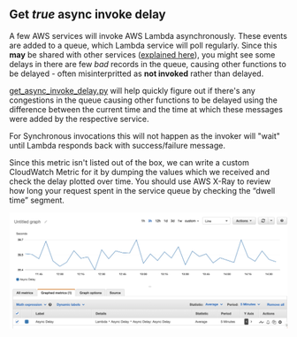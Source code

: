 ## Get *true* async invoke delay

A few AWS services will invoke AWS Lambda asynchronously. These events are added to a queue, which Lambda service will poll regularly. Since this **may** be shared with other services ([explained here](https://youtu.be/QNnMpoD4RHM?t=1736)), you might see some delays in there are few *bad* records in the queue, causing other functions to be delayed - often misinterpritted as **not invoked** rather than delayed.

[get_async_invoke_delay.py](get_async_invoke_delay.py) will help quickly figure out if there's any congestions in the queue causing other functions to be delayed using the difference between the current time and the time at which these messages were added by the respective service.

For Synchronous invocations this will not happen as the invoker will "wait" until Lambda responds back with success/failure message.

Since this metric isn't listed out of the box, we can write a custom CloudWatch Metric for it by dumping the values which we received and check the delay plotted over time. You should use AWS X-Ray to review how long your request spent in the service queue by checking the “dwell time” segment.

![Lambda Metrics](/tmp/images/AWSLambdaCloudWatchAsyncDelay.png)
